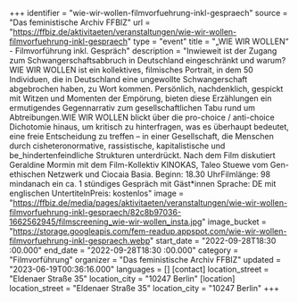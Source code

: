 +++
identifier = "wie-wir-wollen-filmvorfuehrung-inkl-gespraech"
source = "Das feministische Archiv FFBIZ"
url = "https://ffbiz.de/aktivitaeten/veranstaltungen/wie-wir-wollen-filmvorfuehrung-inkl-gespraech"
type = "event"
title = "„WIE WIR WOLLEN“ - Filmvorführung inkl. Gespräch"
description = "Inwieweit ist der Zugang zum Schwangerschaftsabbruch in Deutschland eingeschränkt und warum?
WIE WIR WOLLEN ist ein kollektives, filmisches Portrait, in dem 50 Individuen, die in Deutschland eine ungewollte Schwangerschaft abgebrochen haben, zu Wort kommen. Persönlich, nachdenklich, gespickt mit Witzen und Momenten der Empörung, bieten diese Erzählungen ein ermutigendes Gegennarrativ zum gesellschaftlichen Tabu rund um Abtreibungen.WIE WIR WOLLEN blickt über die pro-choice / anti-choice Dichotomie hinaus, um kritisch zu hinterfragen, was es überhaupt bedeutet, eine freie Entscheidung zu treffen – in einer Gesellschaft, die Menschen durch cisheteronormative, rassistische, kapitalistische und be_hindertenfeindliche Strukturen unterdrückt.
Nach dem Film diskutiert Geraldine Mormin mit dem Film-Kollektiv KINOKAS, Taleo Stuewe vom Gen-ethischen Netzwerk und Ciocaia Basia.
Beginn: 18.30 UhrFilmlänge: 98 mindanach ein ca. 1 stündiges Gespräch mit Gäst*innen Sprache: DE mit englischen UntertitelnPreis: kostenlos"
image = "https://ffbiz.de/media/pages/aktivitaeten/veranstaltungen/wie-wir-wollen-filmvorfuehrung-inkl-gespraech/82c8b97036-1662562945/filmscreening_wie-wir-wollen_insta.jpg"
image_bucket = "https://storage.googleapis.com/fem-readup.appspot.com/wie-wir-wollen-filmvorfuehrung-inkl-gespraech.webp"
start_date = "2022-09-28T18:30 :00.000"
end_date = "2022-09-28T18:30 :00.000"
category = "Filmvorführung"
organizer = "Das feministische Archiv FFBIZ"
updated = "2023-06-19T00:36:16.000"
languages = []
[contact]
location_street = "Eldenaer Straße 35"
location_city = "10247 Berlin"
[location]
location_street = "Eldenaer Straße 35"
location_city = "10247 Berlin"
+++